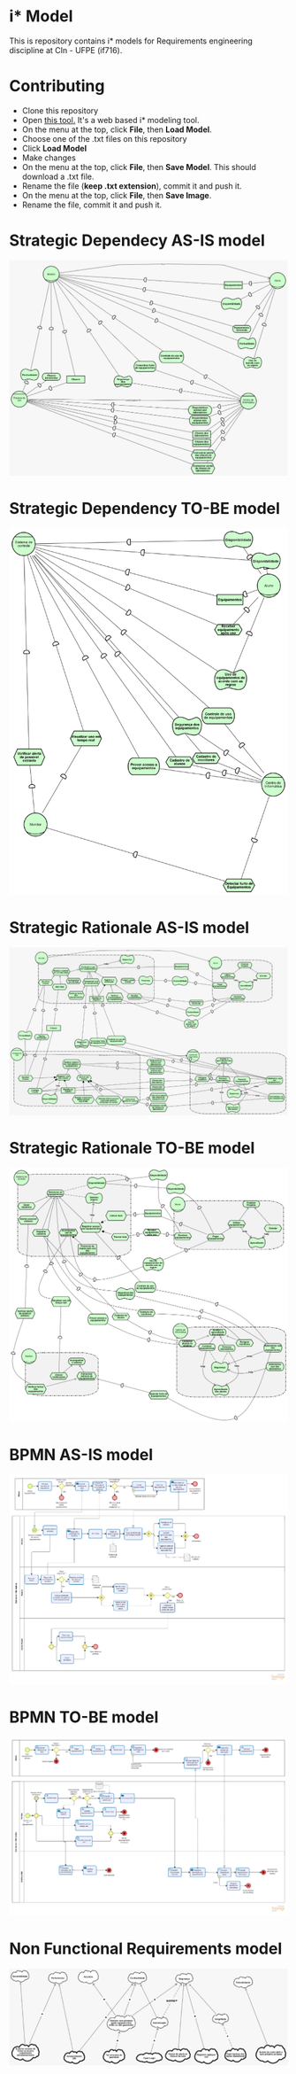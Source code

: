 # i* Model
This is repository contains i* models for Requirements engineering discipline at CIn - UFPE (if716).

# Contributing
- Clone this repository
- Open [this tool.](https://www.cin.ufpe.br/~jhcp/pistar/tool/#) It's a web based i* modeling tool.
- On the menu at the top, click **File**, then **Load Model**.
- Choose one of the .txt files on this repository
- Click **Load Model**
- Make changes
- On the menu at the top, click **File**, then **Save Model**. This should download a .txt file.
- Rename the file (**keep .txt extension**), commit it and push it.
- On the menu at the top, click **File**, then **Save Image**.
- Rename the file, commit it and push it.

# Strategic Dependecy AS-IS model
![Strategic Dependency As Is Model](./Media/StrategicDependencyAsIsModel.jpeg "Strategic Dependency As Is Model")

# Strategic Dependency TO-BE model
![Strategic Dependency To Be Model](./Media/StrategicDependencyToBeModel.png "Strategic Dependency To Be Model")

# Strategic Rationale AS-IS model
![Strategic Rationale As Is Model](./Media/StrategicRationaleAsIsModel.jpeg "Strategic Rationale As Is Model")

# Strategic Rationale TO-BE model
![Strategic Rationale To Be Model](./Media/StrategicRationaleToBeModel.png "Strategic Rationale To Be Model")

# BPMN AS-IS model
![BPMN As Is Model](./Media/BPMNAsIs.png "BPMN As Is Model")

# BPMN TO-BE model
![BPMN To Be Model](./Media/BPMNToBe.png "BPMN To Be Model")

# Non Functional Requirements model
![Non Functional Requrements Model](./Media/requisitos_nao_funcionais_diagrama.jpeg "Non functional requirements model")
